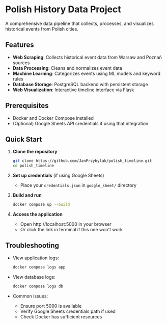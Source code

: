 # Polish History Data Project

A comprehensive data pipeline that collects, processes, and visualizes historical events from Polish cities.


## Features

- **Web Scraping**: Collects historical event data from Warsaw and Poznań sources
- **Data Processing**: Cleans and normalizes event data
- **Machine Learning**: Categorizes events using ML models and keyword rules
- **Database Storage**: PostgreSQL backend with persistent storage
- **Web Visualization**: Interactive timeline interface via Flask

## Prerequisites

- Docker and Docker Compose installed
- (Optional) Google Sheets API credentials if using that integration

## Quick Start

1. **Clone the repository**
   ```bash
   git clone https://github.com/JanPrzybylak/polish_timeline.git
   cd polish_timeline
   ```

2. **Set up credentials** (if using Google Sheets)
   - Place your `credentials.json` in `google_sheet/` directory

3. **Build and run**
   ```bash
   docker compose up --build
   ```

4. **Access the application**
   - Open http://localhost:5000 in your browser
   - Or click the link in terminal if this one won't work 

## Troubleshooting

- View application logs:
  ```bash
  docker compose logs app
  ```
  
- View database logs:
  ```bash
  docker compose logs db
  ```

- Common issues:
  - Ensure port 5000 is available
  - Verify Google Sheets credentials path if used
  - Check Docker has sufficient resources
